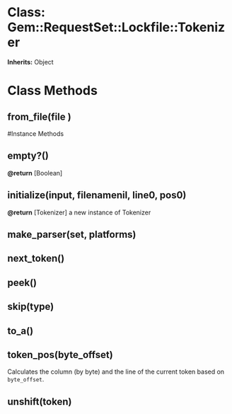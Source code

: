 # Class: Gem::RequestSet::Lockfile::Tokenizer
**Inherits:** Object
    



# Class Methods
## from_file(file ) [](#method-c-from_file)

#Instance Methods
## empty?() [](#method-i-empty?)

**@return** [Boolean] 

## initialize(input, filenamenil, line0, pos0) [](#method-i-initialize)

**@return** [Tokenizer] a new instance of Tokenizer

## make_parser(set, platforms) [](#method-i-make_parser)

## next_token() [](#method-i-next_token)

## peek() [](#method-i-peek)

## skip(type) [](#method-i-skip)

## to_a() [](#method-i-to_a)

## token_pos(byte_offset) [](#method-i-token_pos)
Calculates the column (by byte) and the line of the current token based on
`byte_offset`.

## unshift(token) [](#method-i-unshift)

